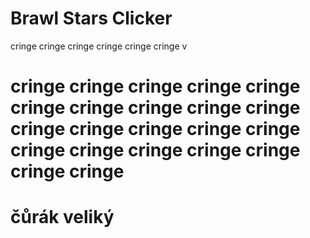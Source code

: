 # Brawl Stars Clicker
cringe
cringe 
cringe 
cringe 
cringe 
cringe 
v
# cringe cringe cringe cringe cringe cringe cringe cringe cringe cringe cringe cringe cringe cringe cringe cringe cringe cringe cringe cringe cringe cringe 
# čůrák veliký
